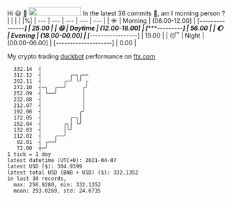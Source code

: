 Hi :smiley: :wave: <img src="https://jojoee.jojoee.com/api/utcnow" width="120" height="20">
In the latest 36 commits :bug:, am I morning person ? 
| | | | |%|
| --- | --- | --- | --- | --- |
| :sunny: | Morning | (06.00-12.00] | [*****---------------] | 25.00 |
| :satisfied: | Daytime | (12.00-18.00] | [***********---------] | 56.00 |
| :moon: | Evening | (18.00-00.00] | [***-----------------] | 19.00 |
| :sleeping: | Night | (00.00-06.00] | [--------------------] | 0.00 |

My crypto trading [duckbot](https://github.com/jojoee/duckbot) performance on [ftx.com](https://ftx.com/#a=13144711)
```
  332.14  ┤
  312.12  ┤         ╭─╮╭──
  292.11  ┤       ╭─╯ ╰╯ ╭
  272.10  ┤─╮  ╭──╯     ╭╯
  252.09  ┤ ╰──╯        │
  232.08  ┤             │
  212.07  ┤             │
  192.06  ┤            ╭╯
  172.05  ┤         ╭─╮│
  152.04  ┤       ╭╮│ ╰╯
  132.03  ┤       │╰╯
  112.02  ┤    ╭──╯
   92.01  ┤ ╭──╯
   72.00  ┼─╯
1 tick = 1 day
latest datetime (UTC+0): 2021-04-07
latest USD ($): 304.9399
latest total USD (BNB + USD) ($): 332.1352
in last 30 records,
  max: 256.9280, min: 332.1352
  mean: 293.0269, std: 24.6735
``` 

